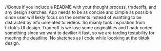 //Bonus if you include a README with your thought process, tradeoffs, and any design sketches.
      App needs to be as concise and cimple as possible since user will liekly focus on the centents instead of wantting to be distracted by info unrelated to videos. So 
  mianly took inspiration from tiktok's UI design. Tradeoff is we lose some originalities and I hadr coded something since we want to devilier it fast, so we are tarding 
  testability for meeting the deadline. No sketches as I code while loooking at the tiktok design. 
